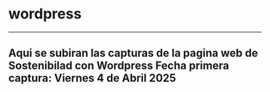 # wordpress
-----------------------------------------------------------------------------
Aqui se subiran las capturas de la pagina web de Sostenibilad con Wordpress
Fecha primera captura: Viernes 4 de Abril 2025
-----------------------------------------------------------------------------
